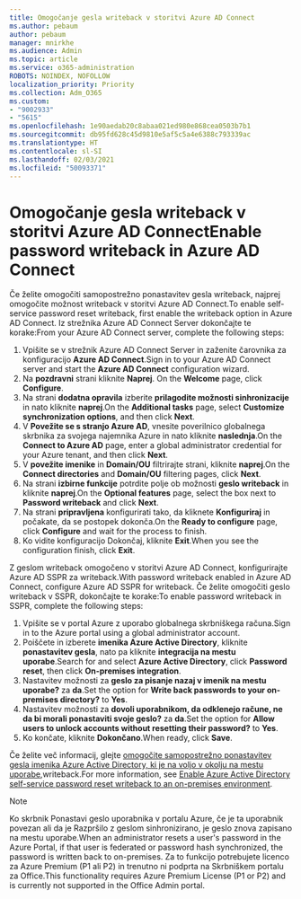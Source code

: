 ```yaml
---
title: Omogočanje gesla writeback v storitvi Azure AD Connect
ms.author: pebaum
author: pebaum
manager: mnirkhe
ms.audience: Admin
ms.topic: article
ms.service: o365-administration
ROBOTS: NOINDEX, NOFOLLOW
localization_priority: Priority
ms.collection: Adm_O365
ms.custom:
- "9002933"
- "5615"
ms.openlocfilehash: 1e90aedab20c8abaa021ed980e868cea0503b7b1
ms.sourcegitcommit: db95fd628c45d9810e5af5c5a4e6388c793339ac
ms.translationtype: HT
ms.contentlocale: sl-SI
ms.lasthandoff: 02/03/2021
ms.locfileid: "50093371"
---
```

# <a name="enable-password-writeback-in-azure-ad-connect"></a><span data-ttu-id="90ff7-102">Omogočanje gesla writeback v storitvi Azure AD Connect</span><span class="sxs-lookup"><span data-stu-id="90ff7-102">Enable password writeback in Azure AD Connect</span></span>

<span data-ttu-id="90ff7-103">Če želite omogočiti samopostrežno ponastavitev gesla writeback, najprej omogočite možnost writeback v storitvi Azure AD Connect.</span><span class="sxs-lookup"><span data-stu-id="90ff7-103">To enable self-service password reset writeback, first enable the writeback option in Azure AD Connect.</span></span> <span data-ttu-id="90ff7-104">Iz strežnika Azure AD Connect Server dokončajte te korake:</span><span class="sxs-lookup"><span data-stu-id="90ff7-104">From your Azure AD Connect server, complete the following steps:</span></span>

1. <span data-ttu-id="90ff7-105">Vpišite se v strežnik Azure AD Connect Server in zaženite čarovnika za konfiguracijo **Azure AD Connect**.</span><span class="sxs-lookup"><span data-stu-id="90ff7-105">Sign in to your Azure AD Connect server and start the **Azure AD Connect** configuration wizard.</span></span>
2. <span data-ttu-id="90ff7-106">Na **pozdravni** strani kliknite **Naprej**. </span><span class="sxs-lookup"><span data-stu-id="90ff7-106">On the **Welcome** page, click **Configure**.</span></span>
3. <span data-ttu-id="90ff7-107">Na strani **dodatna opravila** izberite **prilagodite možnosti sinhronizacije** in nato kliknite **naprej**.</span><span class="sxs-lookup"><span data-stu-id="90ff7-107">On the **Additional tasks** page, select **Customize synchronization options**, and then click **Next**.</span></span>
4. <span data-ttu-id="90ff7-108">V **Povežite se s stranjo Azure AD**, vnesite poverilnico globalnega skrbnika za svojega najemnika Azure in nato kliknite **naslednja**.</span><span class="sxs-lookup"><span data-stu-id="90ff7-108">On the **Connect to Azure AD** page, enter a global administrator credential for your Azure tenant, and then click **Next**.</span></span>
5. <span data-ttu-id="90ff7-109">V **povežite imenike** in **Domain/OU** filtrirajte strani, kliknite **naprej**.</span><span class="sxs-lookup"><span data-stu-id="90ff7-109">On the **Connect directories** and **Domain/OU** filtering pages, click **Next**.</span></span>
6. <span data-ttu-id="90ff7-110">Na strani **izbirne funkcije** potrdite polje ob možnosti **geslo writeback** in kliknite **naprej**.</span><span class="sxs-lookup"><span data-stu-id="90ff7-110">On the **Optional features** page, select the box next to **Password writeback** and click **Next**.</span></span>
7. <span data-ttu-id="90ff7-111">Na strani **pripravljena** konfigurirati tako, da kliknete **Konfiguriraj** in počakate, da se postopek dokonča.</span><span class="sxs-lookup"><span data-stu-id="90ff7-111">On the **Ready to configure** page, click **Configure** and wait for the process to finish.</span></span>
8. <span data-ttu-id="90ff7-112">Ko vidite konfiguracijo Dokončaj, kliknite **Exit**.</span><span class="sxs-lookup"><span data-stu-id="90ff7-112">When you see the configuration finish, click **Exit**.</span></span>

<span data-ttu-id="90ff7-113">Z geslom writeback omogočeno v storitvi Azure AD Connect, konfigurirajte Azure AD SSPR za writeback.</span><span class="sxs-lookup"><span data-stu-id="90ff7-113">With password writeback enabled in Azure AD Connect, configure Azure AD SSPR for writeback.</span></span>  <span data-ttu-id="90ff7-114">Če želite omogočiti geslo writeback v SSPR, dokončajte te korake:</span><span class="sxs-lookup"><span data-stu-id="90ff7-114">To enable password writeback in SSPR, complete the following steps:</span></span>

1. <span data-ttu-id="90ff7-115">Vpišite se v portal Azure z uporabo globalnega skrbniškega računa.</span><span class="sxs-lookup"><span data-stu-id="90ff7-115">Sign in to the Azure portal using a global administrator account.</span></span>
2. <span data-ttu-id="90ff7-116">Poiščete in izberete **imenika Azure Active Directory**, kliknite **ponastavitev gesla**, nato pa kliknite **integracija na mestu uporabe**.</span><span class="sxs-lookup"><span data-stu-id="90ff7-116">Search for and select **Azure Active Directory**, click **Password reset**, then click **On-premises integration**.</span></span>
3. <span data-ttu-id="90ff7-117">Nastavitev možnosti za **geslo za pisanje nazaj v imenik na mestu uporabe?** za **da**.</span><span class="sxs-lookup"><span data-stu-id="90ff7-117">Set the option for **Write back passwords to your on-premises directory?** to **Yes**.</span></span>
4. <span data-ttu-id="90ff7-118">Nastavitev možnosti za **dovoli uporabnikom, da odklenejo račune, ne da bi morali ponastaviti svoje geslo?** za **da**.</span><span class="sxs-lookup"><span data-stu-id="90ff7-118">Set the option for **Allow users to unlock accounts without resetting their password?** to **Yes**.</span></span>
5. <span data-ttu-id="90ff7-119">Ko končate, kliknite **Dokončano**.</span><span class="sxs-lookup"><span data-stu-id="90ff7-119">When ready, click **Save**.</span></span>

<span data-ttu-id="90ff7-120">Če želite več informacij, glejte [omogočite samopostrežno ponastavitev gesla imenika Azure Active Directory, ki je na voljo v okolju na mestu uporabe,](https://docs.microsoft.com/azure/active-directory/authentication/tutorial-enable-sspr-writeback)writeback.</span><span class="sxs-lookup"><span data-stu-id="90ff7-120">For more information, see [Enable Azure Active Directory self-service password reset writeback to an on-premises environment](https://docs.microsoft.com/azure/active-directory/authentication/tutorial-enable-sspr-writeback).</span></span>

> [!NOTE]
>  <span data-ttu-id="90ff7-121">Ko skrbnik Ponastavi geslo uporabnika v portalu Azure, če je ta uporabnik povezan ali da je Razpršilo z geslom sinhronizirano, je geslo znova zapisano na mestu uporabe.</span><span class="sxs-lookup"><span data-stu-id="90ff7-121">When an administrator resets a user's password in the Azure Portal, if that user is federated or password hash synchronized, the password is written back to on-premises.</span></span> <span data-ttu-id="90ff7-122">Za to funkcijo potrebujete licenco za Azure Premium (P1 ali P2) in trenutno ni podprta na Skrbniškem portalu za Office.</span><span class="sxs-lookup"><span data-stu-id="90ff7-122">This functionality requires Azure Premium License (P1 or P2) and is currently not supported in the Office Admin portal.</span></span>
